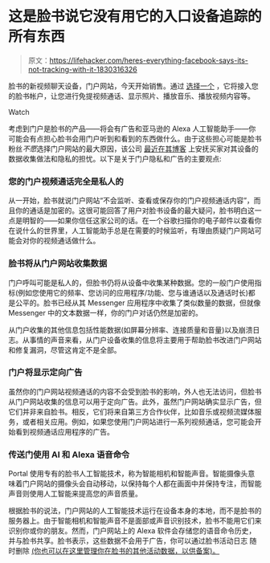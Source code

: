 # 这是脸书说它没有用它的入口设备追踪的所有东西

> 原文：<https://lifehacker.com/heres-everything-facebook-says-its-not-tracking-with-it-1830316326>

脸书的新视频聊天设备，门户网站，今天开始销售。通过 [选择一个](https://portal.facebook.com/) ，它将接入您的脸书帐户，让您进行免提视频通话、显示照片、播放音乐、播放视频内容等。

Watch

考虑到门户是脸书的产品——将会有广告和亚马逊的 Alexa 人工智能助手——你可能会有点担心脸书会用门户听到和看到的东西做什么。由于这些担心可能是脸书粉丝*不愿*选择门户网站的最大原因，该公司 [最近在其博客](https://newsroom.fb.com/news/2018/11/portal-privacy-and-ads/) 上安抚买家对其设备的数据收集做法和隐私的担忧。以下是关于门户隐私和广告的主要观点:

### **您的门户视频通话完全是私人的**

从一开始，脸书就说门户网站“不会监听、查看或保存你的门户视频通话内容”，而且你的通话是加密的。这很可能回答了用户对脸书设备的最大疑问，脸书明白这一点是明智的——如果你信任这家公司的话。在一个谷歌扫描你的电子邮件以查看你在说什么的世界里，人工智能助手总是在需要的时候监听，有理由质疑门户网站可能会对你的视频通话做什么。

### **脸书将从门户网站收集数据**

门户呼叫可能是私人的，但脸书仍将从设备中收集某种数据。您的一般门户使用指标(例如您使用它的频率、您访问的应用程序/功能、您与谁通话以及通话时长)都是公平的。脸书已经从其 Messenger 应用程序中收集了类似数量的数据，但就像 Messenger 中的文本数据一样，你的门户对话仍然是加密的。

从门户收集的其他信息包括性能数据(如屏幕分辨率、连接质量和音量)以及崩溃日志。从事情的声音来看，从门户设备收集的信息将主要用于帮助脸书改进门户网站和修复漏洞，尽管这肯定不是全部。

### **门户将显示定向广告**

虽然你的门户网站视频通话的内容不会受到脸书的影响，外人也无法访问，但脸书从门户网站收集的信息可以用于定向广告。此外，虽然门户网站确实显示广告，但它们并非来自脸书。相反，它们将来自第三方合作伙伴，比如音乐或视频流媒体服务，或者相关应用。例如，如果您使用门户网站进行一系列视频通话，您可能会开始看到视频通话应用程序的广告。

### **传送门使用 AI 和 Alexa 语音命令**

Portal 使用专有的脸书人工智能技术，称为智能相机和智能声音。智能摄像头意味着门户网站的摄像头会自动移动，以保持每个人都在画面中并保持专注，而智能声音则使用人工智能来提高您的声音质量。

根据脸书的说法，门户网站的人工智能技术运行在设备本身的本地，而不是脸书的服务器上。由于智能相机和智能声音不是面部或声音识别技术，脸书不能用它们来识别你或你的朋友。然而，门户网站上的 Alexa 软件会存储您的语音命令历史，并与脸书共享。脸书表示，这些数据不会用于广告，你可以通过脸书活动日志 随时删除 [(你也可以在这里管理你在脸书的其他活动数据，以供备案)。](https://www.facebook.com/help/activitylog)